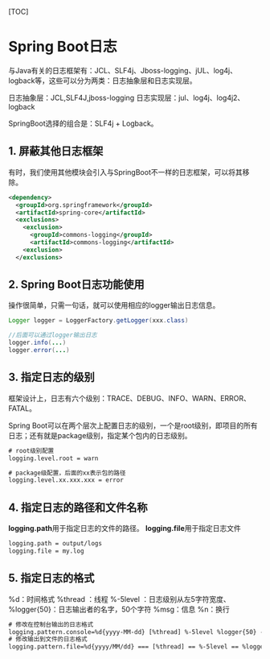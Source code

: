 [TOC]

# Spring Boot日志

与Java有关的日志框架有：JCL、SLF4j、Jboss-logging、jUL、log4j、logback等，这些可以分为两类：日志抽象层和日志实现层。

日志抽象层：JCL,SLF4J,jboss-logging
日志实现层：jul、log4j、log4j2、logback

SpringBoot选择的组合是：SLF4j + Logback。

## 1. 屏蔽其他日志框架

有时，我们使用其他模块会引入与SpringBoot不一样的日志框架，可以将其移除。

```xml
<dependency>
  <groupId>org.springframework</groupId>
  <artifactId>spring-core</artifactId>
  <exclusions>
    <exclusion>
      <groupId>commons-logging</groupId>
      <artifactId>commons-logging</artifactId>
    <exclusion>
  </exclusions>
```

## 2. Spring Boot日志功能使用

操作很简单，只需一句话，就可以使用相应的logger输出日志信息。

```java
Logger logger = LoggerFactory.getLogger(xxx.class)

//后面可以通过logger输出日志
logger.info(...)
logger.error(...)
```

## 3. 指定日志的级别

框架设计上，日志有六个级别：TRACE、DEBUG、INFO、WARN、ERROR、FATAL。

Spring Boot可以在两个层次上配置日志的级别，一个是root级别，即项目的所有日志；还有就是package级别，指定某个包内的日志级别。

```txt
# root级别配置
logging.level.root = warn

# package级配置，后面的xx表示包的路径
logging.level.xx.xxx.xxx = error
```

## 4. 指定日志的路径和文件名称

**logging.path**用于指定日志的文件的路径。
**logging.file**用于指定日志文件

```txt
logging.path = output/logs
logging.file = my.log
```

## 5. 指定日志的格式

%d：时间格式
%thread ：线程
%-5level ：日志级别从左5字符宽度、
%logger{50}：日志输出者的名字，50个字符
%msg：信息
%n：换行

```txt
# 修改在控制台输出的日志格式
logging.pattern.console=%d{yyyy-MM-dd} [%thread] %-5level %logger{50} -%msg%n
# 修改输出到文件的日志格式
logging.pattern.file=%d{yyyy/MM/dd} === [%thread] == %-5level == %logger{50} == %msg%n
```
